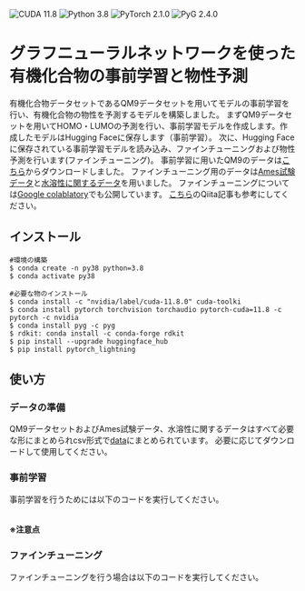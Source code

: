 ![CUDA 11.8](https://img.shields.io/badge/cuda-11.8-blue.svg)
![Python 3.8](https://img.shields.io/badge/python-3.8-yellow.svg)
![PyTorch 2.1.0](https://img.shields.io/badge/pytorch-2.1.0-red.svg)
![PyG 2.4.0](https://img.shields.io/badge/PyG-2.4.0-orange.svg)
# グラフニューラルネットワークを使った有機化合物の事前学習と物性予測
有機化合物データセットであるQM9データセットを用いてモデルの事前学習を行い、有機化合物の物性を予測するモデルを構築しました。
まずQM9データセットを用いてHOMO・LUMOの予測を行い、事前学習モデルを作成します。作成したモデルはHugging Faceに保存します（事前学習）。
次に、Hugging Faceに保存されている事前学習モデルを読み込み、ファインチューニングおよび物性予測を行います(ファインチューニング)。
事前学習に用いたQM9のデータは[こちら](https://github.com/yuyangw/MolCLR, 'https://github.com/yuyangw/MolCLR')からダウンロードしました。
ファインチューニング用のデータは[Ames試験データ](https://pubs.acs.org/doi/abs/10.1021/ci900161g)と[水溶性に関するデータ](https://github.com/rdkit/rdkit/tree/master/Docs/Book/data)を用いました。
ファインチューニングについては[Google colablatory](https://colab.research.google.com/drive/1rUaXXIKZaG6C9NTSwlUGTwcEBSB-Q_dK?usp=sharing)でも公開しています。
[こちら]()のQiita記事も参考にしてください。

## インストール
```
#環境の構築
$ conda create -n py38 python=3.8
$ conda activate py38

#必要な物のインストール
$ conda install -c "nvidia/label/cuda-11.8.0" cuda-toolki
$ conda install pytorch torchvision torchaudio pytorch-cuda=11.8 -c pytorch -c nvidia
$ conda install pyg -c pyg
$ rdkit: conda install -c conda-forge rdkit
$ pip install --upgrade huggingface_hub
$ pip install pytorch_lightning
```
## 使い方
### データの準備
QM9データセットおよびAmes試験データ、水溶性に関するデータはすべて必要な形にまとめられcsv形式で[data](https://github.com/kumagaitomotaka/Pretrain_models/tree/main/data)にまとめられています。
必要に応じてダウンロードして使用してください。
### 事前学習
事前学習を行うためには以下のコードを実行してください。
```

```
#### ※注意点

### ファインチューニング
ファインチューニングを行う場合は以下のコードを実行してください。
```

```